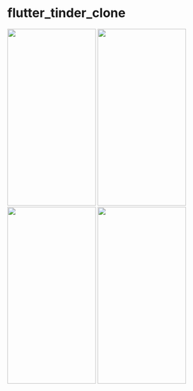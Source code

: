 # flutter_tinder_clone

<img src="https://user-images.githubusercontent.com/26844387/176083706-4060e55a-89a1-4f0e-b84f-16335a9cd8f6.png" width="200" height="400" />  <img src="https://user-images.githubusercontent.com/26844387/176099932-60f3aa57-06fc-42f4-9aa8-e29ec67cf794.png" width="200" height="400" />  <img src="https://user-images.githubusercontent.com/26844387/176100178-8e6af3eb-9c75-4e8b-9f9d-e1aea79f5d28.png" width="200" height="400" />  <img src="https://user-images.githubusercontent.com/26844387/176100178-8e6af3eb-9c75-4e8b-9f9d-e1aea79f5d28.png" width="200" height="400" /> 
